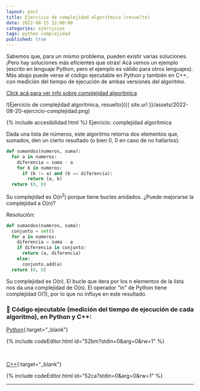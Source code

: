 ```yaml
---
layout: post
title: Ejercicio de complejidad algorítmica (resuelto)
date: 2022-08-15 12:00:00
categories: ejercicios
tags: python complejidad
published: true
---
```



Sabemos que, para un mismo problema, pueden existir varias soluciones. ¡Pero hay soluciones más eficientes que otras! Acá vemos un ejemplo (escrito en lenguaje Python, pero el ejemplo es válido para otros lenguajes). Más abajo puede verse el código ejecutable en Python y también en C++, con medición del tiempo de ejecución de ambas versiones del algoritmo.



[Click acá para ver info sobre complejidad algorítmica](https://rebrand.ly/complejidad_algoritmica)


![Ejercicio de complejidad algorítmica, resuelto]({{ site.url }}/assets/2022-08-20-ejercicio-complejidad.png)


{% include accesibilidad.html %}
Ejercicio: complejidad algorítmica

Dada una lista de números, este algoritmo retorna dos elementos que, sumados, den un cierto resultado (o bien 0, 0 en caso de no hallarlos):

```python
def sumandos(numeros, suma):
  for a in numeros:
    diferencia = suma - a
    for b in numeros:
      if (b != a) and (b == diferencia):
        return (a, b)
  return (0, 0)
```

Su complejidad es O(n<sup>2</sup>) porque tiene bucles anidados. ¿Puede mejorarse la complejidad a O(n)?

Resolución:

```python
def sumandos(numeros, suma):
  conjunto = set()
  for a in numeros:
    diferencia = suma - a
    if diferencia in conjunto:
      return (a, diferencia)
    else:
      conjunto.add(a)
  return (0, 0)
```

Su complejidad es O(n). El bucle que itera por los n elementos de la lista nos da una complejidad de O(n). El operador "in" de Python tiene complejidad O(1), por lo que no influye en este resultado.

</div></details>

### 🔸 Código ejecutable (medición del tiempo de ejecución de cada algoritmo), en Python y C++:

[Python](https://jdoodle.com/a/52bm){:target="_blank"}

{% include codeEditor.html id="52bm?stdin=0&arg=0&rw=1" %}

<br />

[C++](https://jdoodle.com/a/52ca){:target="_blank"}

{% include codeEditor.html id="52ca?stdin=0&arg=0&rw=1" %}

<hr />
